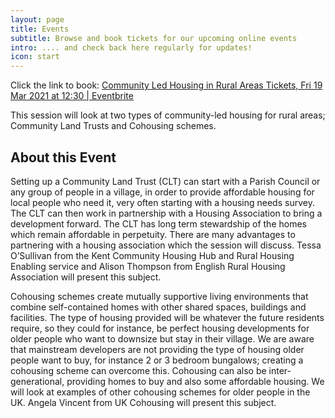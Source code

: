 ```yaml
---
layout: page
title: Events
subtitle: Browse and book tickets for our upcoming online events
intro: .... and check back here regularly for updates!
icon: start
---
```

Click the link to book: [Community Led Housing in Rural Areas Tickets, Fri 19 Mar 2021 at 12:30 | Eventbrite](https://www.eventbrite.co.uk/e/community-led-housing-in-rural-areas-tickets-143302919891)

This session will look at two types of community-led housing for rural areas; Community Land Trusts and Cohousing schemes.

## About this Event

Setting up a Community Land Trust (CLT) can start with a Parish Council or any group of people in a village, in order to provide affordable housing for local people who need it, very often starting with a housing needs survey. The CLT can then work in partnership with a Housing Association to bring a development forward. The CLT has long term stewardship of the homes which remain affordable in perpetuity. There are many advantages to partnering with a housing association which the session will discuss. Tessa O’Sullivan from the Kent Community Housing Hub and Rural Housing Enabling service and Alison Thompson from English Rural Housing Association will present this subject.

Cohousing schemes create mutually supportive living environments that combine self-contained homes with other shared spaces, buildings and facilities. The type of housing provided will be whatever the future residents require, so they could for instance, be perfect housing developments for older people who want to downsize but stay in their village. We are aware that mainstream developers are not providing the type of housing older people want to buy, for instance 2 or 3 bedroom bungalows; creating a cohousing scheme can overcome this. Cohousing can also be inter-generational, providing homes to buy and also some affordable housing. We will look at examples of other cohousing schemes for older people in the UK. Angela Vincent from UK Cohousing will present this subject.